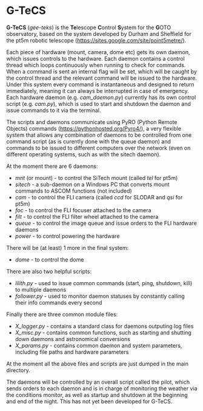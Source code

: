# G-TeCS

**G-TeCS** (*gee-teks*) is the **Te**lescope **C**ontrol **S**ystem for the **G**OTO observatory, based on the system developed by Durham and Sheffield for the pt5m robotic telescope (https://sites.google.com/site/point5metre/). 

Each piece of hardware (mount, camera, dome etc) gets its own daemon, which issues controls to the hardware. Each daemon contains a control thread which loops continuously when running to check for commands. When a command is sent an internal flag will be set, which will be caught by the control thread and the relevant command will be issued to the hardware. Under this system every command is instantaneous and designed to return immediately, meaning it can always be interrupted in case of emergency. Each hardware daemon (e.g. *cam_daemon.py*) currently has its own control script (e.g. *cam.py*), which is used to start and shutdown the daemon and issue commands to it via the terminal. 

The scripts and daemons communicate using PyRO (Python Remote Objects) commands (https://pythonhosted.org/Pyro4/), a very flexible system that allows any combination of daemons to be controlled from one command script (as is curently done with the queue daemon) and commands to be issued to different computers over the network (even on different operating systems, such as with the sitech daemon).

At the moment there are 6 daemons:
* *mnt* (or mount) - to control the SiTech mount (called *tel* for pt5m)
 * *sitech* - a sub-daemon on a Windows PC that converts mount commands to ASCOM functions (not included)
* *cam* - to control the FLI camera (called *ccd* for SLODAR and *qsi* for pt5m)
* *foc* - to control the FLI focuser attached to the camera
* *filt* - to control the FLI filter wheel attached to the camera
* *queue* - to control the image queue and issue orders to the FLI hardware daemons
* *power* - to control powering the hardware

There will be (at least) 1 more in the final system:
* *dome* - to control the dome

There are also two helpful scripts:
* *lilith.py* - used to issue common commands (start, ping, shutdown, kill) to multiple daemons
* *follower.py* - used to monitor daemon statuses by constantly calling their info commands every second

Finally there are three common module files:
* *X_logger.py* - contains a standard class for daemons outputing log files
* *X_misc.py* - contains common functions, such as starting and shutting down daemons and astronomical conversions
* *X_params.py* - contains common daemon and system parameters, including file paths and hardware parameters

At the moment all the above files and scripts are just dumped in the main directory.

The daemons will be controlled by an overall script called the pilot, which sends orders to each daemon and is in charge of monitoring the weather via the conditions monitor, as well as startup and shutdown at the beginning and end of the night. This has not yet been developed for G-TeCS.
